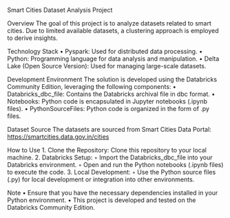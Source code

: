 Smart Cities Dataset Analysis Project

Overview
The goal of this project is to analyze datasets related to smart cities. Due to limited available datasets, a clustering approach is employed to derive insights.

Technology Stack
    • Pyspark: Used for distributed data processing.
    • Python: Programming language for data analysis and manipulation.
    • Delta Lake (Open Source Version): Used for managing large-scale datasets.

Development Environment
The solution is developed using the Databricks Community Edition, leveraging the following components:
    • Databricks_dbc_file: Contains the Databricks archival file in dbc format.
    • Notebooks: Python code is encapsulated in Jupyter notebooks (.ipynb files).
    • PythonSourceFiles: Python code is organized in the form of .py files.

Dataset Source
The datasets are sourced from Smart Cities Data Portal:  https://smartcities.data.gov.in/cities

How to Use
    1. Clone the Repository: Clone this repository to your local machine.
    2. Databricks Setup:
        ◦ Import the Databricks_dbc_file into your Databricks environment.
        ◦ Open and run the Python notebooks (.ipynb files) to execute the code.
    3. Local Development:
        ◦ Use the Python source files (.py) for local development or integration into other environments.

Note
    • Ensure that you have the necessary dependencies installed in your Python environment.
    • This project is developed and tested on the Databricks Community Edition.
